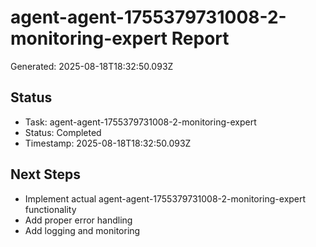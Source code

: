 # agent-agent-1755379731008-2-monitoring-expert Report

Generated: 2025-08-18T18:32:50.093Z

## Status
- Task: agent-agent-1755379731008-2-monitoring-expert
- Status: Completed
- Timestamp: 2025-08-18T18:32:50.093Z

## Next Steps
- Implement actual agent-agent-1755379731008-2-monitoring-expert functionality
- Add proper error handling
- Add logging and monitoring
